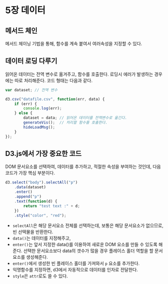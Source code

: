 # 5장 데이터

## 메서드 체인

메서드 체이닝 기법을 통해, 함수를 계속 붙여서 여러속성을 지정할 수 있다.

## 데이터 로딩 다루기

읽어온 데이터는 전역 변수로 옮겨주고, 함수를 호출한다. 로딩시 에러가 발생하는 경우에는 따로 처리해준다. 코드 형태는 다음과 같다.

```javascript
var dataset; // 전역 변수

d3.csv("datafile.csv", function(err, data) {
    if (err) {
        console.log(err);
    } else {
        dataset = data; // 읽어온 데이터를 전역변수로 옮긴다.
        generateVis();  // 처리할 함수를 호출한다.
        hideLoadMsg();
    }
});
```

## D3.js에서 가장 중요한 코드

DOM 문서요소를 선택하여, 데이터를 추가하고, 적절한 속성을 부여하는 것인데, 다음 코드가 가장 핵심 부분이다.

```javascript
d3.select("body").selectAll("p")
    .data(dataset)
    .enter()
    .append("p")
    .text(function(d) {
        return "test text :" + d;
    })
    .style("color", "red");
```

* ```selectAll```은 해당 문서요소 전체를 선택하는데, 보통은 해당 문서요소가 없으므로, 빈 선택물을 반환한다.
* ```data()```는 데이터를 지정해주고,
* ```enter()```는 앞서 지정한 data()를 이용하여 새로운 DOM 요소를 만들 수 있도록 해준다. 선택한 문서요소보다 data의 갯수가 많을 경우 플레이스 홀더 역할을 할 문서요소를 생성해준다.
* ```enter()```에서 생성한 빈 플레이스 홀더를 가져와서 ```p``` 요소를 추가한다.
* 익명함수를 지정하면, d3에서 자동적으로 데이터를 인자로 전달한다.
* ```style```은 ```attr```로도 쓸 수 있다.
